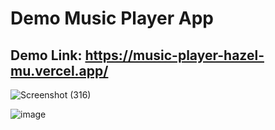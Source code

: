 # Demo Music Player App

## Demo Link: https://music-player-hazel-mu.vercel.app/

![Screenshot (316)](https://user-images.githubusercontent.com/90049038/231187692-08ea409b-10c5-4f76-9458-a66a4f8d5f20.png)

![image](https://user-images.githubusercontent.com/90049038/231187706-a4b68d01-2db4-43c2-b9b2-710555a80ecf.png)
